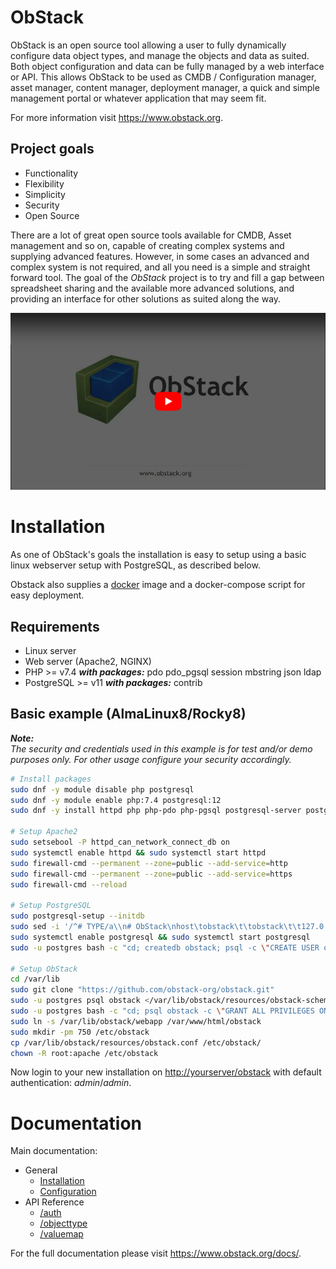 # ObStack

ObStack is an open source tool allowing a user to fully dynamically configure data object types, and manage the objects and data as suited. Both object configuration and data can be fully managed by a web interface or API. This allows ObStack to be used as CMDB / Configuration manager, asset manager, content manager, deployment manager, a quick and simple management portal or whatever application that may seem fit.

For more information visit <a href="https://www.obstack.org" target="_blank">https://www.obstack.org</a>.

## Project goals

* Functionality
* Flexibility
* Simplicity
* Security
* Open Source

There are a lot of great open source tools available for CMDB, Asset management and so on, capable of creating complex systems and supplying advanced features. However, in some cases an advanced and complex system is not required, and all you need is a simple and straight forward tool. The goal of the *ObStack* project is to try and fill a gap between spreadsheet sharing and the available more advanced solutions, and providing an interface for other solutions as suited along the way.

[![](./img/os-yt1.png)](https://youtu.be/H8jDNsbyuf4)


# Installation

As one of ObStack's goals the installation is easy to setup using a basic linux webserver setup with PostgreSQL, as described below.

Obstack also supplies a <a href="https://github.com/obstack-org/obstack-docker" target="_blank">docker</a> image and a docker-compose script for easy deployment.

## Requirements

* Linux server
* Web server (Apache2, NGINX)
* PHP >= v7.4 _**with packages:**_ pdo pdo_pgsql session mbstring json ldap
* PostgreSQL >= v11 _**with packages:**_ contrib

## Basic example (AlmaLinux8/Rocky8)

**_Note:_** \
_The security and credentials used in this example is for test and/or demo purposes only. For other usage configure your security accordingly._

```bash
# Install packages
sudo dnf -y module disable php postgresql
sudo dnf -y module enable php:7.4 postgresql:12
sudo dnf -y install httpd php php-pdo php-pgsql postgresql-server postgresql-contrib git

# Setup Apache2
sudo setsebool -P httpd_can_network_connect_db on
sudo systemctl enable httpd && sudo systemctl start httpd
sudo firewall-cmd --permanent --zone=public --add-service=http
sudo firewall-cmd --permanent --zone=public --add-service=https
sudo firewall-cmd --reload

# Setup PostgreSQL
sudo postgresql-setup --initdb
sudo sed -i '/^# TYPE/a\\n# ObStack\nhost\tobstack\t\tobstack\t\t127.0.0.1/32\t\tmd5\nhost\tobstack\t\tobstack\t\t::1/128\t\t\tmd5' /var/lib/pgsql/data/pg_hba.conf
sudo systemctl enable postgresql && sudo systemctl start postgresql
sudo -u postgres bash -c "cd; createdb obstack; psql -c \"CREATE USER obstack WITH PASSWORD 'obstack'; GRANT CONNECT ON DATABASE obstack TO obstack;\""

# Setup ObStack
cd /var/lib
sudo git clone "https://github.com/obstack-org/obstack.git"
sudo -u postgres psql obstack </var/lib/obstack/resources/obstack-schema-v1.sql
sudo -u postgres bash -c "cd; psql obstack -c \"GRANT ALL PRIVILEGES ON ALL TABLES IN SCHEMA public TO obstack; GRANT ALL PRIVILEGES ON ALL SEQUENCES IN SCHEMA public TO obstack;\""
sudo ln -s /var/lib/obstack/webapp /var/www/html/obstack
sudo mkdir -pm 750 /etc/obstack
cp /var/lib/obstack/resources/obstack.conf /etc/obstack/
chown -R root:apache /etc/obstack
```

Now login to your new installation on [http://yourserver/obstack](http://yourserver/obstack) with default authentication: _admin_/_admin_.
# Documentation

Main documentation:

* General
  * [Installation](./docs/obstack-installation.md)
  * [Configuration](./docs/obstack-configuration.md)
* API Reference
  * [/auth](./docs/api-auth.md)
  * [/objecttype](./docs/api-objecttype.md)
  * [/valuemap](./docs/api-valuemap.md)

For the full documentation please visit <a href="https://www.obstack.org/docs/" target="_blank">https://www.obstack.org/docs/</a>.
